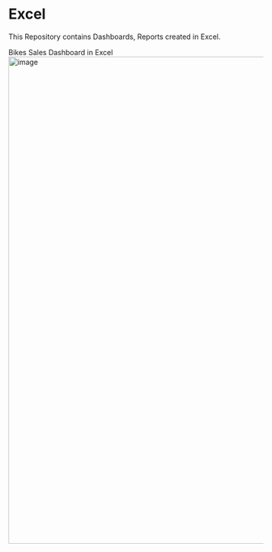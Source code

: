 # Excel
This Repository contains Dashboards, Reports created in Excel.

Bikes Sales Dashboard in Excel
<img width="960" alt="image" src="https://github.com/Akankshamagdum/Excel/assets/138757472/c956501a-39e7-492c-a161-5caa2c13dd2d">

